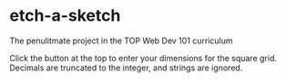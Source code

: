 # etch-a-sketch
The penulitmate project in the TOP Web Dev 101 curriculum

Click the button at the top to enter your dimensions for the square grid. Decimals are truncated to the integer, and strings are ignored. 